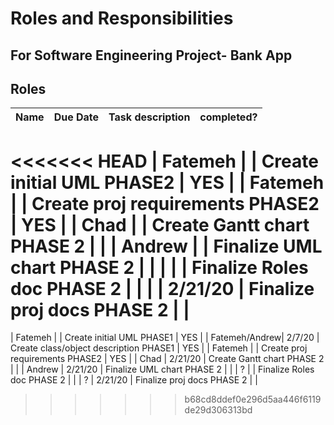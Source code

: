 # Roles and Responsibilities
## For Software Engineering Project- Bank App


## Roles
| Name          | Due Date    | Task description                | completed?  |
| ------------- | ----------- | --------------------------------| ----------- |
<<<<<<< HEAD
|    Fatemeh    |             | Create initial UML PHASE2       |     YES     |
|    Fatemeh    |             | Create proj requirements PHASE2 |     YES     |
|      Chad     |             | Create Gantt chart PHASE 2      |             |
|    Andrew     |             | Finalize UML chart PHASE 2      |             |
|               |             | Finalize Roles doc PHASE 2      |             |
|               |   2/21/20   | Finalize proj docs PHASE 2      |             |
=======
|    Fatemeh    |             | Create initial UML PHASE1       |     YES     |
| Fatemeh/Andrew|   2/7/20    | Create class/object description PHASE1 |     YES     |
|    Fatemeh    |             | Create proj requirements PHASE2 |     YES     |
|      Chad     |   2/21/20   | Create Gantt chart PHASE 2      |             |
|    Andrew     |   2/21/20   | Finalize UML chart PHASE 2      |             |
|       ?       |             | Finalize Roles doc PHASE 2      |             |
|       ?       |   2/21/20   | Finalize proj docs PHASE 2      |             |
>>>>>>> b68cd8ddef0e296d5aa446f6119de29d306313bd
